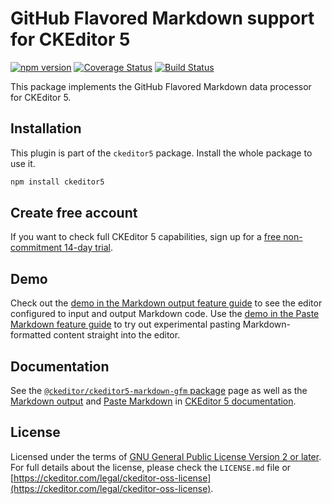 GitHub Flavored Markdown support for CKEditor&nbsp;5
===============================================

[![npm version](https://badge.fury.io/js/%40ckeditor%2Fckeditor5-markdown-gfm.svg)](https://www.npmjs.com/package/@ckeditor/ckeditor5-markdown-gfm)
[![Coverage Status](https://coveralls.io/repos/github/ckeditor/ckeditor5/badge.svg?branch=master)](https://coveralls.io/github/ckeditor/ckeditor5?branch=master)
[![Build Status](https://travis-ci.com/ckeditor/ckeditor5.svg?branch=master)](https://app.travis-ci.com/github/ckeditor/ckeditor5)

This package implements the GitHub Flavored Markdown data processor for CKEditor&nbsp;5.

## Installation

This plugin is part of the `ckeditor5` package. Install the whole package to use it.

```bash
npm install ckeditor5
```

## Create free account

If you want to check full CKEditor&nbsp;5 capabilities, sign up for a [free non-commitment 14-day trial](https://portal.ckeditor.com/signup).

## Demo

Check out the [demo in the Markdown output feature guide](https://ckeditor.com/docs/ckeditor5/latest/features/markdown.html#demo) to see the editor configured to input and output Markdown code. Use the [demo in the Paste Markdown feature guide](https://ckeditor.com/docs/ckeditor5/latest/features/pasting/paste-markdown.html#demo) to try out experimental pasting Markdown-formatted content straight into the editor.

## Documentation

See the [`@ckeditor/ckeditor5-markdown-gfm` package](https://ckeditor.com/docs/ckeditor5/latest/api/markdown-gfm.html) page as well as the [Markdown output](https://ckeditor.com/docs/ckeditor5/latest/features/markdown.html) and [Paste Markdown](https://ckeditor.com/docs/ckeditor5/latest/features/pasting/paste-markdown.html) in [CKEditor&nbsp;5 documentation](https://ckeditor.com/docs/ckeditor5/latest/).


## License

Licensed under the terms of [GNU General Public License Version 2 or later](http://www.gnu.org/licenses/gpl.html). For full details about the license, please check the `LICENSE.md` file or [https://ckeditor.com/legal/ckeditor-oss-license](https://ckeditor.com/legal/ckeditor-oss-license).
